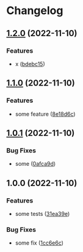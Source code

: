 # Changelog

## [1.2.0](https://github.com/artmizu/github-actions/compare/v1.1.0...v1.2.0) (2022-11-10)


### Features

* x ([bdebc15](https://github.com/artmizu/github-actions/commit/bdebc15d9943b365a798a301ee7bd83c85e1f378))

## [1.1.0](https://github.com/artmizu/github-actions/compare/v1.0.1...v1.1.0) (2022-11-10)


### Features

* some feature ([8e18d6c](https://github.com/artmizu/github-actions/commit/8e18d6cd69b2313c5b7d5f582cb6dd785900b5b1))

## [1.0.1](https://github.com/artmizu/github-actions/compare/v1.0.0...v1.0.1) (2022-11-10)


### Bug Fixes

* some ([0afca9d](https://github.com/artmizu/github-actions/commit/0afca9dcf149d47f6346c4a8c12fb28056d716a1))

## 1.0.0 (2022-11-10)


### Features

* some tests ([31ea39e](https://github.com/artmizu/github-actions/commit/31ea39e749edd2069fef20dcfe0f277133985e3e))


### Bug Fixes

* some fix ([1cc6e6c](https://github.com/artmizu/github-actions/commit/1cc6e6c8ee5ca8207616898e10bbfeeda9ce5407))
